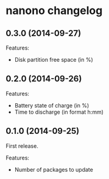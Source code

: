 nanono changelog
================


## 0.3.0 (2014-09-27)

Features:

  - Disk partition free space (in %)


## 0.2.0 (2014-09-26)

Features:

  - Battery state of charge (in %)
  - Time to discharge (in format h:mm)


## 0.1.0 (2014-09-25)

First release.

Features:

  - Number of packages to update
